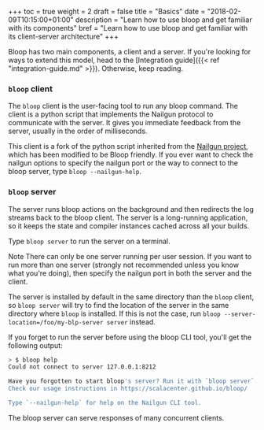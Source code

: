 +++
toc = true
weight = 2
draft = false
title = "Basics"
date = "2018-02-09T10:15:00+01:00"
description = "Learn how to use bloop and get familiar with its components"
bref = "Learn how to use bloop and get familiar with its client-server architecture"
+++

Bloop has two main components, a client and a server. If you're looking for
ways to extend this model, head to the [Integration
guide]({{< ref "integration-guide.md" >}}). Otherwise, keep reading.

### `bloop` client

The `bloop` client is the user-facing tool to run any bloop command. The client
is a python script that implements the Nailgun protocol to communicate with the
server. It gives you immediate feedback from the server, usually in the order
of milliseconds.

This client is a fork of the python script inherited from the [Nailgun
project][nailgun], which has been modified to be Bloop friendly. If you ever
want to check the nailgun options to specify the nailgun port or the way to
connect to the bloop server, type `bloop --nailgun-help`.

### `bloop` server

The server runs bloop actions on the background and then redirects the log
streams back to the bloop client. The server is a long-running application, so
it keeps the state and compiler instances cached across all your builds.

Type `bloop server`  to run the server on a terminal.

<span class="label warning">Note</span> There can only be one server running
per user session. If you want to run more than one server (strongly not
recommended unless you know what you're doing), then specify the nailgun port
in both the server and the client.

The server is installed by default in the same directory than the `bloop`
client, so `bloop server` will try to find the location of the server in the
same directory where `bloop` is installed. If this is not the case, run `bloop
--server-location=/foo/my-blp-server server` instead.

If you forget to run the server before using the bloop CLI tool, you'll get the
following output:

```sh
> $ bloop help
Could not connect to server 127.0.0.1:8212

Have you forgotten to start bloop's server? Run it with `bloop server`.
Check our usage instructions in https://scalacenter.github.io/bloop/

Type `--nailgun-help` for help on the Nailgun CLI tool.
```

The bloop server can serve responses of many concurrent clients.

[nailgun]: https://github.com/facebook/nailgun/
